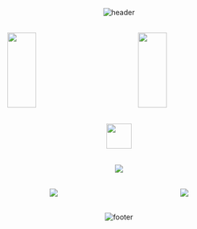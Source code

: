 <div align="center" style="max-width: 1000px; margin: 0 auto;">

![header](https://capsule-render.vercel.app/api?type=waving&color=gradient&height=200&section=header&text=Welcome%20to%20My%20GitHub!&fontSize=40&animation=fadeIn&width=100%)

<!-- GitHub统计卡片 --> <div style="display: grid; grid-template-columns: repeat(2, 1fr); gap: 1rem; margin: 2rem 0;">
  <img src="https://github-readme-stats.vercel.app/api?username=nullsir06&show_icons=true&theme=radical&hide_title=true" width="48%" style="height: 150px; object-fit: cover;">
  <img src="https://github-readme-streak-stats.herokuapp.com?user=nullsir06&theme=radical&date_format=M%20j%5B%2C%20Y%5D" width="48%" style="height: 150px; object-fit: cover;">
</div>


<!-- React 旋转图标 -->
<div style="margin: 20px 0;">
  <img src="https://media.giphy.com/media/eNAsjO55tPbgaor7ma/giphy.gif" width="50">
</div>


<!-- 访问人数 -->
<div style="margin: 2rem 0;">
  <a href="https://github.com/nullsir06" target="_blank">
    <img src="https://komarev.com/ghpvc/?username=nullsir06&label=Profile%20views&color=0e75b6&style=flat-square">
  </a>
</div>


<!-- 项目展示卡片 --> <div style="display: grid; grid-template-columns: repeat(2, 1fr); gap: 1rem; margin: 2rem 0;"> <a href="https://github.com/nullsir06/blog_list"> <img src="https://github-readme-stats.vercel.app/api/pin/?username=nullsir06&repo=blog_list&theme=dark&show_owner=true" /> </a> <a href="https://github.com/nullsir06/unicafe"> <img src="https://github-readme-stats.vercel.app/api/pin/?username=nullsir06&repo=unicafe&theme=dark&show_owner=true" /> </a> </div>




![footer](https://capsule-render.vercel.app/api?type=waving&color=gradient&height=100&section=footer&fontSize=20&width=100%)

</div>
